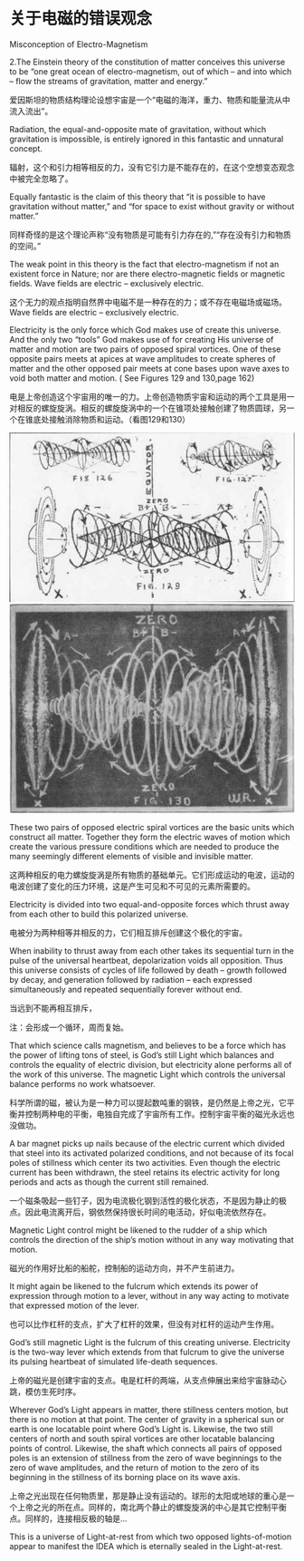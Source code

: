 # 关于电磁的错误观念 

Misconception of Electro-Magnetism 

2.The Einstein theory of the constitution of matter conceives this universe to be “one great ocean of electro-magnetism, out of which – and into which – flow the streams of gravitation, matter and energy.” 

爱因斯坦的物质结构理论设想宇宙是一个“电磁的海洋，重力、物质和能量流从中流入流出”。 

Radiation, the equal-and-opposite mate of gravitation, without which gravitation is impossible, is entirely ignored in this fantastic and unnatural concept. 

辐射，这个和引力相等相反的力，没有它引力是不能存在的，在这个空想变态观念中被完全忽略了。 

Equally fantastic is the claim of this theory that “it is possible to have gravitation without matter,” and “for space to exist without gravity or without matter.” 

同样奇怪的是这个理论声称“没有物质是可能有引力存在的,”“存在没有引力和物质的空间。” 

The weak point in this theory is the fact that electro-magnetism if not an existent force in Nature; nor are there electro-magnetic fields or magnetic fields. Wave fields are electric – exclusively electric. 

这个无力的观点指明自然界中电磁不是一种存在的力；或不存在电磁场或磁场。Wave fields are electric – exclusively electric. 

Electricity is the only force which God makes use of create this universe. And the only two “tools” God makes use of for creating His universe of matter and motion are two pairs of opposed spiral vortices. One of these opposite pairs meets at apices at wave amplitudes to create spheres of matter and the other opposed pair meets at cone bases upon wave axes to void both matter and motion. ( See Figures 129 and 130,page 162) 

电是上帝创造这个宇宙用的唯一的力。上帝创造物质宇宙和运动的两个工具是用一对相反的螺旋旋涡。相反的螺旋旋涡中的一个在锥项处接触创建了物质圆球，另一个在锥底处接触消除物质和运动。（看图129和130） 

![](assets/ncu-fig129.png)
![](assets/ncu-fig130.png)
 

These two pairs of opposed electric spiral vortices are the basic units which construct all matter. Together they form the electric waves of motion which create the various pressure conditions which are needed to produce the many seemingly different elements of visible and invisible matter. 

这两种相反的电力螺旋旋涡是所有物质的基础单元。它们形成运动的电波，运动的电波创建了变化的压力环境，这是产生可见和不可见的元素所需要的。 

Electricity is divided into two equal-and-opposite forces which thrust away from each other to build this polarized universe. 

电被分为两种相等并相反的力，它们相互排斥创建这个极化的宇宙。 

When inability to thrust away from each other takes its sequential turn in the pulse of the universal heartbeat, depolarization voids all opposition. Thus this universe consists of cycles of life followed by death – growth followed by decay, and generation followed by radiation – each expressed simultaneously and repeated sequentially forever without end. 

当远到不能再相互排斥， 

注：会形成一个循环，周而复始。 

That which science calls magnetism, and believes to be a force which has the power of lifting tons of steel, is God’s still Light which balances and controls the equality of electric division, but electricity alone performs all of the work of this universe. The magnetic Light which controls the universal balance performs no work whatsoever. 

科学所谓的磁，被认为是一种力可以提起数吨重的钢铁，是仍然是上帝之光，它平衡并控制两种电的平衡，电独自完成了宇宙所有工作。控制宇宙平衡的磁光永远也没做功。 

A bar magnet picks up nails because of the electric current which divided that steel into its activated polarized conditions, and not because of its focal poles of stillness which center its two activities. Even though the electric current has been withdrawn, the steel retains its electric activity for long periods and acts as though the current still remained. 

一个磁条吸起一些钉子，因为电流极化钢到活性的极化状态，不是因为静止的极点。因此电流离开后，钢依然保持很长时间的电活动，好似电流依然存在。 

Magnetic Light control might be likened to the rudder of a ship which controls the direction of the ship’s motion without in any way motivating that motion. 

磁光的作用好比船的船舵，控制船的运动方向，并不产生前进力。 

It might again be likened to the fulcrum which extends its power of expression through motion to a lever, without in any way acting to motivate that expressed motion of the lever. 

也可以比作杠杆的支点，扩大了杠杆的效果，但没有对杠杆的运动产生作用。 

God’s still magnetic Light is the fulcrum of this creating universe. Electricity is the two-way lever which extends from that fulcrum to give the universe its pulsing heartbeat of simulated life-death sequences. 

上帝的磁光是创建宇宙的支点。电是杠杆的两端，从支点伸展出来给宇宙脉动心跳，模仿生死时序。 

Wherever God’s Light appears in matter, there stillness centers motion, but there is no motion at that point. The center of gravity in a spherical sun or earth is one locatable point where God’s Light is. Likewise, the two still centers of north and south spiral vortices are other locatable balancing points of control. Likewise, the shaft which connects all pairs of opposed poles is an extension of stillness from the zero of wave beginnings to the zero of wave amplitudes, and the return of motion to the zero of its beginning in the stillness of its borning place on its wave axis. 

上帝之光出现在任何物质里，那是静止没有运动的。球形的太阳或地球的重心是一个上帝之光的所在点。同样的，南北两个静止的螺旋旋涡的中心是其它控制平衡点。同样的，连接相反极的轴是… 

This is a universe of Light-at-rest from which two opposed lights-of-motion appear to manifest the IDEA which is eternally sealed in the Light-at-rest. 

